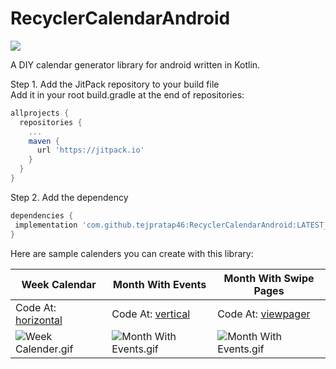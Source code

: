 
# RecyclerCalendarAndroid  
  
[![](https://jitpack.io/v/tejpratap46/RecyclerCalendarAndroid.svg)](https://jitpack.io/#tejpratap46/RecyclerCalendarAndroid)  
  
A DIY calendar generator library for android written in Kotlin.  
  
Step 1. Add the JitPack repository to your build file  
Add it in your root build.gradle at the end of repositories:  
```gradle  
allprojects {  
  repositories {
    ...
    maven {
      url 'https://jitpack.io'
    }
  }
}  
```  
  
Step 2. Add the dependency  
```gradle  
dependencies {
 implementation 'com.github.tejpratap46:RecyclerCalendarAndroid:LATEST_RELEASE_TAG'
}  
```  
Here are sample calenders you can create with this library:  

| Week Calendar | Month With Events | Month With Swipe Pages |
| -- | -- | -- |
| Code At: [horizontal](https://github.com/tejpratap46/RecyclerCalendarAndroid/tree/master/app/src/main/java/com/tejpratapsingh/recyclercalendaractivity/horizontal) | Code At: [vertical](https://github.com/tejpratap46/RecyclerCalendarAndroid/tree/master/app/src/main/java/com/tejpratapsingh/recyclercalendaractivity/vertical) | Code At: [viewpager](https://github.com/tejpratap46/RecyclerCalendarAndroid/tree/master/app/src/main/java/com/tejpratapsingh/recyclercalendaractivity/viewpager)
| ![Week Calender.gif](https://raw.githubusercontent.com/tejpratap46/RecyclerCalendarAndroid/master/sample_images/week_example.gif) | ![Month With Events.gif](https://raw.githubusercontent.com/tejpratap46/RecyclerCalendarAndroid/master/sample_images/month_vertical.gif) | ![Month With Events.gif](https://raw.githubusercontent.com/tejpratap46/RecyclerCalendarAndroid/master/sample_images/progress_sample.gif) |
